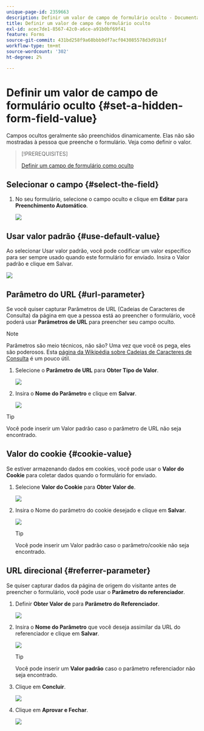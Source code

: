 ```yaml
---
unique-page-id: 2359663
description: Definir um valor de campo de formulário oculto - Documentação do Marketo - Documentação do produto
title: Definir um valor de campo de formulário oculto
exl-id: acec7de1-8567-42c0-a6ce-a91b0bf69f41
feature: Forms
source-git-commit: 431bd258f9a68bbb9df7acf043085578d3d91b1f
workflow-type: tm+mt
source-wordcount: '302'
ht-degree: 2%

---
```


# Definir um valor de campo de formulário oculto {#set-a-hidden-form-field-value}

Campos ocultos geralmente são preenchidos dinamicamente. Elas não são mostradas à pessoa que preenche o formulário. Veja como definir o valor.

>[!PREREQUISITES]
>
>[Definir um campo de formulário como oculto](/help/marketo/product-docs/demand-generation/forms/form-fields/set-a-form-field-as-hidden.md)

## Selecionar o campo {#select-the-field}

1. No seu formulário, selecione o campo oculto e clique em **Editar** para **Preenchimento Automático**.

   ![](assets/autofill.png)

## Usar valor padrão {#use-default-value}

Ao selecionar Usar valor padrão, você pode codificar um valor específico para ser sempre usado quando este formulário for enviado. Insira o Valor padrão e clique em Salvar.

![](assets/image2014-9-15-13-3a5-3a27.png)

## Parâmetro do URL {#url-parameter}

Se você quiser capturar Parâmetros de URL (Cadeias de Caracteres de Consulta) da página em que a pessoa está ao preencher o formulário, você poderá usar **Parâmetros de URL** para preencher seu campo oculto.

>[!NOTE]
>
>Parâmetros são meio técnicos, não são? Uma vez que você os pega, eles são poderosos. Esta [página da Wikipédia sobre Cadeias de Caracteres de Consulta](https://en.wikipedia.org/wiki/Query_string) é um pouco útil.

1. Selecione o **Parâmetro de URL** para **Obter Tipo de Valor**.

   ![](assets/image2014-9-15-13-3a6-3a48.png)

1. Insira o **Nome do Parâmetro** e clique em **Salvar**.

   ![](assets/image2014-9-15-13-3a7-3a35.png)

>[!TIP]
>
>Você pode inserir um Valor padrão caso o parâmetro de URL não seja encontrado.

## Valor do cookie {#cookie-value}

Se estiver armazenando dados em cookies, você pode usar o **Valor do Cookie** para coletar dados quando o formulário for enviado.

1. Selecione **Valor do Cookie** para **Obter Valor de**.

   ![](assets/image2014-9-15-13-3a8-3a21.png)

1. Insira o Nome do parâmetro do cookie desejado e clique em **Salvar**.

   ![](assets/image2014-9-15-13-3a8-3a43.png)

   >[!TIP]
   >
   >Você pode inserir um Valor padrão caso o parâmetro/cookie não seja encontrado.

## URL direcional {#referrer-parameter}

Se quiser capturar dados da página de origem do visitante antes de preencher o formulário, você pode usar o **Parâmetro do referenciador**.

1. Definir **Obter Valor de** para **Parâmetro do Referenciador**.

   ![](assets/image2014-9-15-13-3a9-3a31.png)

1. Insira o **Nome do Parâmetro** que você deseja assimilar da URL do referenciador e clique em **Salvar**.

   ![](assets/image2014-9-15-13-3a9-3a56.png)

   >[!TIP]
   >
   >Você pode inserir um **Valor padrão** caso o parâmetro referenciador não seja encontrado.

1. Clique em **Concluir**.

   ![](assets/image2014-9-15-13-3a10-3a26.png)

1. Clique em **Aprovar e Fechar**.

   ![](assets/image2014-9-15-13-3a10-3a43.png)
